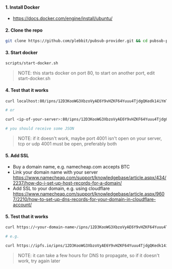 #### 1. Install Docker

- https://docs.docker.com/engine/install/ubuntu/

#### 2. Clone the repo

```sh
git clone https://github.com/plebbit/pubsub-provider.git && cd pubsub-provider
```

#### 3. Start docker

```sh
scripts/start-docker.sh
```

> NOTE: this starts docker on port 80, to start on another port, edit start-docker.sh

#### 4. Test that it works

```sh
curl localhost:80/ipns/12D3KooWG3XbzoVyAE6Y9vHZKF64Yuuu4TjdgQKedk14iYmTEPWu

# or

curl <ip-of-your-server>:80/ipns/12D3KooWG3XbzoVyAE6Y9vHZKF64Yuuu4TjdgQKedk14iYmTEPWu

# you should receive some JSON
```

> NOTE: if it doesn't work, maybe port 4001 isn't open on your server, tcp or udp 4001 must be open, preferably both

#### 5. Add SSL

- Buy a domain name, e.g. namecheap.com accepts BTC
- Link your domain name with your server https://www.namecheap.com/support/knowledgebase/article.aspx/434/2237/how-do-i-set-up-host-records-for-a-domain/
- Add SSL to your domain, e.g. using cloudflare https://www.namecheap.com/support/knowledgebase/article.aspx/9607/2210/how-to-set-up-dns-records-for-your-domain-in-cloudflare-account/

#### 5. Test that it works

```sh
curl https://<your-domain-name>/ipns/12D3KooWG3XbzoVyAE6Y9vHZKF64Yuuu4TjdgQKedk14iYmTEPWu

# e.g.

curl https://ipfs.io/ipns/12D3KooWG3XbzoVyAE6Y9vHZKF64Yuuu4TjdgQKedk14iYmTEPWu
```

> NOTE: it can take a few hours for DNS to propagate, so if it doesn't work, try again later

